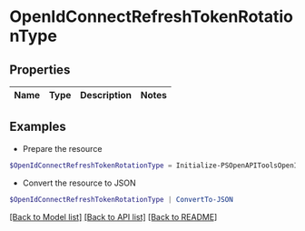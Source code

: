 # OpenIdConnectRefreshTokenRotationType
## Properties

Name | Type | Description | Notes
------------ | ------------- | ------------- | -------------

## Examples

- Prepare the resource
```powershell
$OpenIdConnectRefreshTokenRotationType = Initialize-PSOpenAPIToolsOpenIdConnectRefreshTokenRotationType 
```

- Convert the resource to JSON
```powershell
$OpenIdConnectRefreshTokenRotationType | ConvertTo-JSON
```

[[Back to Model list]](../README.md#documentation-for-models) [[Back to API list]](../README.md#documentation-for-api-endpoints) [[Back to README]](../README.md)

